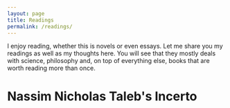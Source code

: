 ```yaml
---
layout: page
title: Readings
permalink: /readings/
---
```


I enjoy reading, whether this is novels or even essays. Let me share you my
readings as well as my thoughts here. You will see that they mostly deals
with science, philosophy and, on top of everything else, books that are
worth reading more than once.

# Nassim Nicholas Taleb's Incerto
